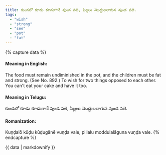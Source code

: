 ```yaml
---
title: కుండలో కూడు కూడుగానే వుండ వలె, పిల్లలు మొద్దులలాగున వుండ వలె.
tags:
  - "wish"
  - "strong"
  - "see"
  - "pot"
  - "fat"
---
```


{% capture data %}
#### Meaning in English:
The food must remain undiminished in the pot, and the children must be fat and strong.
(See No. 892.)
To wish for two things opposed to each other.
You can't eat your cake and have it too.

#### Meaning in Telugu:
కుండలో కూడు కూడుగానే వుండ వలె, పిల్లలు మొద్దులలాగున వుండ వలె.

#### Romanization:
Kuṇḍalō kūḍu kūḍugānē vuṇḍa vale, pillalu moddulalāguna vuṇḍa vale.
{% endcapture %}

{{ data | markdownify }}

